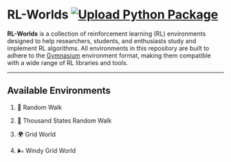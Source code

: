 # RL-Worlds    [![Upload Python Package](https://github.com/shuvoxcd01/RL-Worlds/actions/workflows/python-publish.yml/badge.svg)](https://github.com/shuvoxcd01/RL-Worlds/actions/workflows/python-publish.yml)

**RL-Worlds** is a collection of reinforcement learning (RL) environments designed to help researchers, students, and enthusiasts study and implement RL algorithms. All environments in this repository are built to adhere to the [Gymnasium](https://gymnasium.farama.org/) environment format, making them compatible with a wide range of RL libraries and tools.

---

## Available Environments

1. 🐾 Random Walk

2. 🌟 Thousand States Random Walk

3. 🌍 Grid World

4. 🌬️ Windy Grid World
